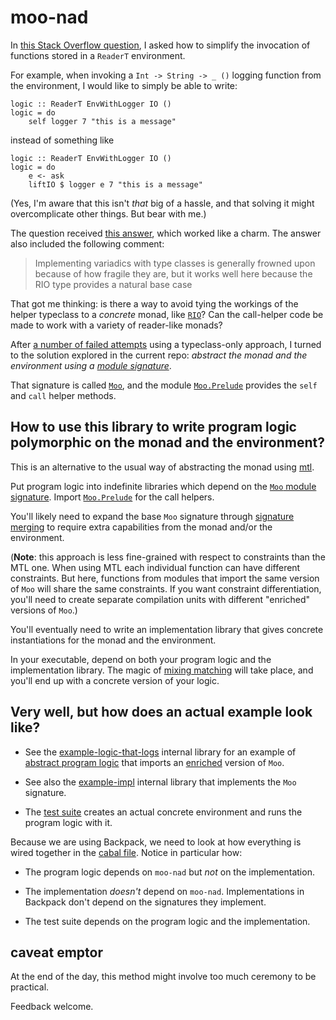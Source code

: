 # moo-nad

In [this Stack Overflow
question](https://stackoverflow.com/questions/61642492/simplifying-the-invocation-of-functions-stored-inside-an-readert-environment),
I asked how to simplify the invocation of functions stored in a `ReaderT`
environment.

For example, when invoking a `Int -> String -> _ ()` logging function from the environment, I would
like to simply be able to write:

    logic :: ReaderT EnvWithLogger IO ()
    logic = do
        self logger 7 "this is a message"

instead of something like

    logic :: ReaderT EnvWithLogger IO ()
    logic = do
        e <- ask
        liftIO $ logger e 7 "this is a message"

(Yes, I'm aware that this isn't *that* big of a hassle, and that solving it might
overcomplicate other things. But bear with me.)

The question received [this
answer](https://stackoverflow.com/a/61642757/1364288), which worked like a
charm. The answer also included the following comment:

> Implementing variadics with type classes is generally frowned upon because of
> how fragile they are, but it works well here because the RIO type provides a
> natural base case

That got me thinking: is there a way to avoid tying the workings of the
helper typeclass to a *concrete* monad, like
[`RIO`](http://hackage.haskell.org/package/rio)? Can the call-helper code be
made to work with a variety of reader-like monads?

After [a number of failed attempts](https://github.com/danidiaz/dep-t/issues/1)
using a typeclass-only approach, I turned to the solution explored in the
current repo: *abstract the monad and the environment using a [module
signature](https://downloads.haskell.org/ghc/latest/docs/html/users_guide/separate_compilation.html#module-signatures)*.

That signature is called [`Moo`](./lib/Moo.hsig), and the module [`Moo.Prelude`](./lib/Moo/Prelude.hs) provides the
`self` and `call` helper methods.

## How to use this library to write program logic polymorphic on the monad and the environment?

This is an alternative to the usual way of abstracting the monad using [mtl](http://hackage.haskell.org/package/mtl).

Put program logic into indefinite libraries which depend
on the [`Moo` module signature](./lib/Moo.hsig). Import [`Moo.Prelude`](./lib/Moo/Prelude.hs) for the call helpers.

You'll likely need to expand the base `Moo` signature through [signature
merging](https://github.com/danidiaz/really-small-backpack-example/tree/master/lesson3-signature-merging) to require extra capabilities from the monad and/or the environment.

(**Note**: this approach is less fine-grained with respect to constraints than
the MTL one. When using MTL each individual function can have different
constraints. But here, functions from modules that import the same version of
`Moo` will share the same constraints. If you want constraint differentiation,
you'll need to create separate compilation units with different "enriched"
versions of `Moo`.)

You'll eventually need to write an implementation library that gives concrete instantiations for the monad and the environment.

In your executable, depend on both your program logic and the implementation library. The magic of [mixing matching](https://github.com/danidiaz/really-small-backpack-example/tree/master/lesson2-signatures) will take place, and you'll end up with a concrete version of your logic.

## Very well, but how does an actual example look like?

- See the [example-logic-that-logs](./lib-example-logic-that-logs) internal library for an example of [abstract program logic](./lib-example-logic-that-logs/LogicThatLogs.hs) that imports an [enriched](./lib-example-logic-that-logs/Moo.hsig) version of `Moo`. 

- See also the [example-impl](./lib-example-impl) internal library that implements the `Moo` signature.

- The [test suite](./test/tests.hs) creates an actual concrete environment and runs the program logic with it.

Because we are using Backpack, we need to look at how everything is wired together
in the [cabal file](./moo-nad.cabal). Notice in particular how: 

- The program logic depends on `moo-nad` but *not* on the implementation.

- The implementation *doesn't* depend on `moo-nad`. Implementations in Backpack don't depend on the signatures they implement.

- The test suite depends on the program logic and the implementation.

## caveat emptor

At the end of the day, this method might involve too much ceremony to be practical. 

Feedback welcome. 

